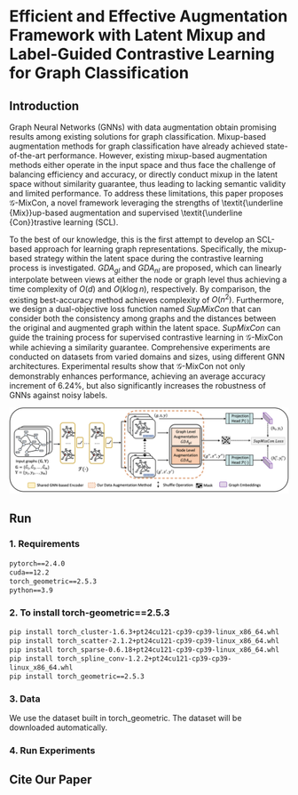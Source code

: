 # Efficient and Effective Augmentation Framework with Latent Mixup and Label-Guided Contrastive Learning for Graph Classification
## Introduction
Graph Neural Networks (GNNs) with data augmentation obtain promising results among existing solutions for graph classification. Mixup-based augmentation methods for graph classification have already achieved state-of-the-art performance. However, existing mixup-based augmentation methods either operate in the input space and thus face the challenge of balancing efficiency and accuracy, or directly conduct mixup in the latent space without similarity guarantee, thus leading to lacking semantic validity and limited performance. To address these limitations, this paper proposes $\mathcal{G}$-MixCon, a novel framework leveraging the strengths of \textit{\underline {Mix}}up-based augmentation and supervised \textit{\underline {Con}}trastive learning (SCL). 

To the best of our knowledge, this is the first attempt to develop an SCL-based approach for learning graph representations. Specifically, the mixup-based strategy within the latent space during the contrastive learning process is investigated. $GDA_{gl}$ and $GDA_{nl}$ are proposed, which can linearly interpolate between views at either the node or graph level thus achieving a time complexity of $O(d)$ and $O(k\log n)$, respectively. By comparison, the existing best-accuracy method achieves complexity of $O(n^2)$. Furthermore, we design a dual-objective loss function named $SupMixCon$ that can consider both the consistency among graphs and the distances between the original and augmented graph within the latent space. $SupMixCon$ can guide the training process for supervised contrastive learning in $\mathcal{G}$-MixCon while achieving a similarity guarantee. Comprehensive experiments are conducted on datasets from varied domains and sizes, using different GNN architectures. Experimental results show that $\mathcal{G}$-MixCon not only demonstrably enhances performance, achieving an average accuracy increment of 6.24\%, but also significantly increases the robustness of GNNs against noisy labels. 

![framework](./img/framework.png)

## Run
### 1. Requirements
```
pytorch==2.4.0
cuda==12.2
torch_geometric==2.5.3
python==3.9
```
### 2. To install torch-geometric==2.5.3
```
pip install torch_cluster-1.6.3+pt24cu121-cp39-cp39-linux_x86_64.whl
pip install torch_scatter-2.1.2+pt24cu121-cp39-cp39-linux_x86_64.whl
pip install torch_sparse-0.6.18+pt24cu121-cp39-cp39-linux_x86_64.whl
pip install torch_spline_conv-1.2.2+pt24cu121-cp39-cp39-linux_x86_64.whl
pip install torch_geometric==2.5.3
```

### 3. Data 
We use the dataset built in torch_geometric. The dataset will be downloaded automatically.

### 4. Run Experiments


## Cite Our Paper

